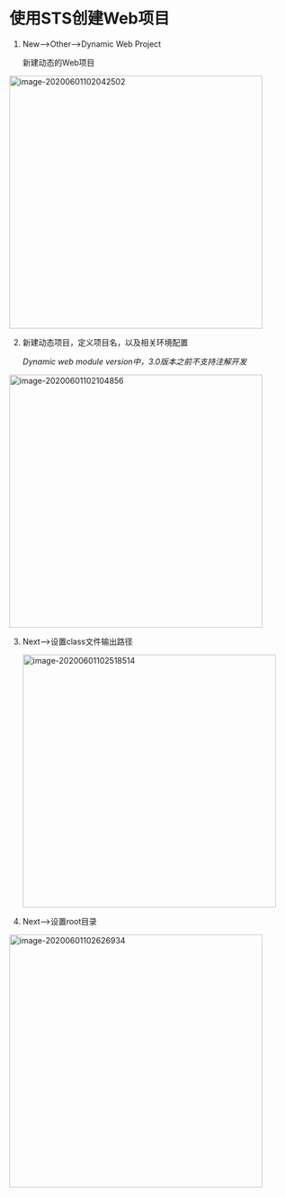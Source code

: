 # 使用STS创建Web项目

1. New-->Other-->Dynamic Web Project

   新建动态的Web项目

<img src="https://images.shiguangping.com/imgs/20200601102042.png" alt="image-20200601102042502" width="450px" />

2. 新建动态项目，定义项目名，以及相关环境配置

   *Dynamic web module version中，3.0版本之前不支持注解开发*

<img src="https://images.shiguangping.com/imgs/20200601102104.png" alt="image-20200601102104856" width="450px" />

3. Next-->设置class文件输出路径

   <img src="https://images.shiguangping.com/imgs/20200601102518.png" alt="image-20200601102518514" width="450px" />

4. Next-->设置root目录

<img src="https://images.shiguangping.com/imgs/20200601102626.png" alt="image-20200601102626934" width="450px" />

